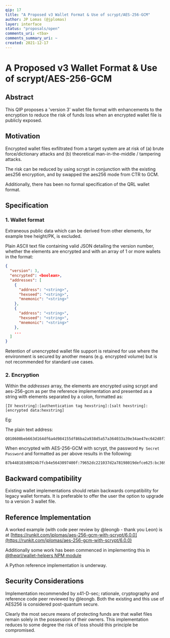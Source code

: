 ```yaml
---
qip: 17
title: "A Proposed v3 Wallet Format & Use of scrypt/AES-256-GCM"
author: JP Lomas (@jplomas)
layer: interface
status: "proposals/open"
comments_uri: <tba>
comments_summary_uri: ~
created: 2021-12-17
---
```


# A Proposed v3 Wallet Format & Use of scrypt/AES-256-GCM

## Abstract

This QIP proposes a 'version 3' wallet file format with enhancements to the encryption to reduce the risk of funds loss when an encrypted wallet file is publicly exposed.

## Motivation

Encrypted wallet files exfiltrated from a target system are at risk of (a) brute force/dictionary attacks and (b) theoretical man-in-the-middle / tampering attacks.

The risk can be reduced by using scrypt in conjunction with the existing aes256 encryption, and by swapped the aes256 mode from CTR to GCM.

Additionally, there has been no formal specification of the QRL wallet format.

## Specification

### 1. Wallet format

Extraneous public data which can be derived from other elements, for example tree height/PK, is excluded.

Plain ASCII text file containing valid JSON detailing the version number, whether the elements are encrypted and with an array of 1 or more wallets in the format:

``` json
{
  "version": 3,
  "encrypted": <boolean>,
  "addresses": [
    {
      "address": "<string>",
      "hexseed": "<string>",
      "mnemonic": "<string>"
    },
    {
      "address": "<string>",
      "hexseed": "<string>",
      "mnemonic": "<string>"
    },
    ...
  ]
}
```

Retention of unencrypted wallet file support is retained for use where the environment is secured by another means (e.g. encrypted volume) but is not recommended for standard use cases.

### 2. Encryption

Within the _addresses_ array, the elements are encrypted using scrypt and aes-256-gcm as per the reference implementation and presented as a string with elements separated by a colon, formatted as:

```
[IV hexstring]:[authentication tag hexstring]:[salt hexstring]:[encrypted data:hexstring]
```

Eg:

The plain text address:

```
Q010600beb663d164df6a4d984155df86ba2a938d5a57a364033a39e34ae47ec642d8f3ee900e08
```

When encrypted with AES-256-GCM with scrypt, the password ```My Secret Password``` and formatted as per above results in the following:

```
87b448183d0924b7fcb4e5643097400f:79652dc221037d2a78198019defce625:bc36990b72b6a4e2127f57fab00bf03601bdd2ea7045a80ddbd883dee63a0a71:ef416f256fc4ab5a6da0a421e8cb26b7f81c99a4fea2f22384f679a93a03bf4f51bef137c2d9b6f9119bee9556f889c5923ae9e0dc05ec960c04a642b1c6fbd6f6bc87624bd1572e73f8324f227502
```

## Backward compatibility

Existing wallet implementations should retain backwards compatibility for legacy wallet formats.  It is preferable to offer the user the option to upgrade to a version 3 wallet file.

## Reference Implementation

A worked example (with code peer review by @leongb - thank you Leon) is at [https://runkit.com/jplomas/aes-256-gcm-with-scrypt/6.0.0](https://runkit.com/jplomas/aes-256-gcm-with-scrypt/6.0.0)

Additionally some work has been commenced in implementing this in [@theqrl/wallet-helpers NPM module](https://github.com/theQRL/wallet-helpers/blob/master/src/v3wallet.js)

A Python reference implementation is underway.

## Security Considerations

Implementation recommended by x41-D-sec; rationale, cryptography and reference code peer reviewed by @leongb.  Both the existing and this use of AES256 is considered post-quantum secure.

Clearly the most secure means of protecting funds are that wallet files remain solely in the possession of their owners.  This implementation reduces to some degree the risk of loss should this principle be compromised.
